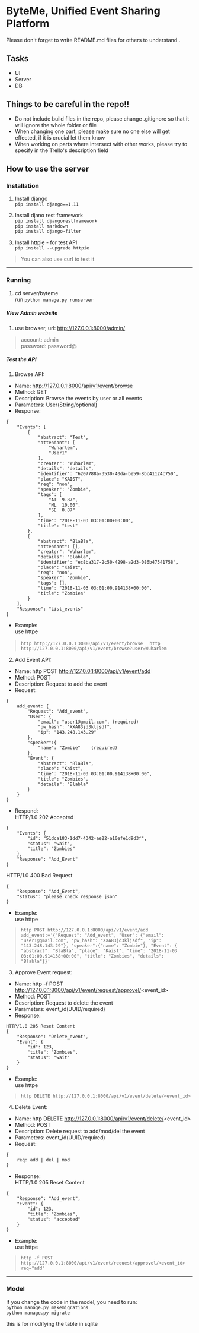 # ByteMe, Unified Event Sharing Platform

Please don't forget to write README.md files for others to understand..


## Tasks

* UI
* Server
* DB


## Things to be careful in the repo!!

* Do not include build files in the repo, please change .gitignore so that it will ignore the whole folder or file
* When changing one part, please make sure no one else will get effected, if it is crucial let them know
* When working on parts where intersect with other works, please try to specify in the Trello's description field



## How to use the server
### Installation
1. Install django   
`pip install django==1.11`    

2. Install djano rest framework   
`pip install djangorestframework`   
`pip install markdown`    
`pip install django-filter`   

3. Install httpie - for test API    
`pip install --upgrade httpie`    
> You can also use curl to test it    
-----   

### Running
1. cd server/byteme   
run `python manage.py runserver`    

##### View Admin website
1. use browser, url: http://127.0.0.1:8000/admin/   
> account:  admin   
> password: password@   

##### Test the API

1. Browse API:
- Name: http://127.0.0.1:8000/api/v1/event/browse   
- Method: GET   
- Description: Browse the events by user or all events    
- Parameters: User(String/optional)   
- Response:     
```
{
    "Events": [
        {
            "abstract": "Test",
            "attendant": [
                "Wuharlem",
                "User1"
            ],
            "creater": "Wuharlem",
            "details": "details",
            "identifier": "6207788a-3530-40da-be59-8bc41124c750",
            "place": "KAIST",
            "req": "non",
            "speaker": "Zombie",
            "tags": [
                "AI  9.87",
                "ML  10.00",
                "SE  0.87"
            ],
            "time": "2018-11-03 03:01:00+00:00",
            "title": "test"
        },
        {
            "abstract": "BlaBla",
            "attendant": [],
            "creater": "Wuharlem",
            "details": "Blabla",
            "identifier": "ec8ba317-2c50-4298-a2d3-086b47541758",
            "place": "Kaist",
            "req": "non",
            "speaker": "Zombie",
            "tags": [],
            "time": "2018-11-03 03:01:00.914138+00:00",
            "title": "Zombies"
        }
    ],
    "Response": "List_events"
}
```
- Example:      
use httpe   
> `http http://127.0.0.1:8000/api/v1/event/browse  ` 
> `http http://127.0.0.1:8000/api/v1/event/browse?user=Wuharlem   `


2. Add Event API:
- Name: http POST http://127.0.0.1:8000/api/v1/event/add
- Method: POST
- Description: Request to add the event
- Request:  
```
{   
    add_event: {    
        "Request": "Add_event",     
        "User": {   
            "email": "user1@gmail.com", (required)        
            "pw_hash": "XXA83jd3kljsdf",    
            "ip": "143.248.143.29"  
        },      
        "speaker":{     
            "name": "Zombie"    (required)
        },      
        "Event": {      
            "abstract": "BlaBla",       
            "place": "Kaist",       
            "time": "2018-11-03 03:01:00.914138+00:00",         
            "title": "Zombies",         
            "details": "Blabla"     
        }       
    }       
}       
```
- Respond:      
HTTP/1.0 202 Accepted  
```
{       
    "Events": {     
        "id": "51dca183-1dd7-4342-ae22-a10efe1d9d3f",       
        "status": "wait",       
        "title": "Zombies"      
    },      
    "Response": "Add_Event"     
}           
```
HTTP/1.0 400 Bad Request                
```
{       
    "Response": "Add_Event",        
    "status": "please check response json"      
}       
```
- Example:      
use httpe   
> `http POST http://127.0.0.1:8000/api/v1/event/add add_event:='{"Request": "Add_event", "User": {"email": "user1@gmail.com", "pw_hash": "XXA83jd3kljsdf", "ip": "143.248.143.29"}, "speaker":{"name": "Zombie"}, "Event": { "abstract": "BlaBla", "place": "Kaist", "time": "2018-11-03 03:01:00.914138+00:00", "title": "Zombies", "details": "Blabla"}}'  `

3. Approve Event request:       
- Name: http -f POST http://127.0.0.1:8000/api/v1/event/request/approvel/<event_id>
- Method: POST
- Description: Request to delete the event
- Parameters: event_id(UUID/required) 
- Response:     
```
HTTP/1.0 205 Reset Content  
{       
    "Response": "Delete_event",        
    "Event": {      
        "id": 123,      
        "title": "Zombies",     
        "status": "wait"             
    }                   
}           
```
- Example:            
use httpe             
> `http DELETE http://127.0.0.1:8000/api/v1/event/delete/<event_id> `

4. Delete Event:       
- Name: http DELETE http://127.0.0.1:8000/api/v1/event/delete/<event_id>
- Method: POST
- Description: Delete request to add/mod/del the event
- Parameters: event_id(UUID/required) 
- Request:    
```
{
    req: add | del | mod
}
```
- Response:     
HTTP/1.0 205 Reset Content  
```
{       
    "Response": "Add_event",        
    "Event": {      
        "id": 123,      
        "title": "Zombies",     
        "status": "accepted"        
    }           
}
```

- Example:      
use httpe       
> `http -f POST http://127.0.0.1:8000/api/v1/event/request/approvel/<event_id> req="add"`


-----
### Model
If you change the code in the model, you need to run:   
`python manage.py makemigrations`   
`python manage.py migrate`    
    
this is for modifying the table in sqlite   
